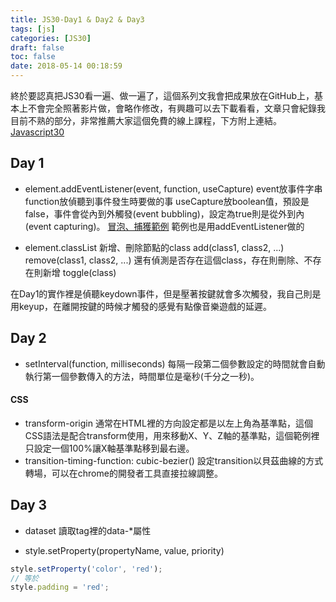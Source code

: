 ```yaml
---
title: JS30-Day1 & Day2 & Day3
tags: [js]
categories: [JS30]
draft: false
toc: false
date: 2018-05-14 00:18:59
---
```


終於要認真把JS30看一遍、做一遍了，這個系列文我會把成果放在GitHub上，基本上不會完全照著影片做，會略作修改，有興趣可以去下載看看，文章只會紀錄我目前不熟的部分，非常推薦大家這個免費的線上課程，下方附上連結。
[Javascript30](https://javascript30.com/)

## Day 1

- element.addEventListener(event, function, useCapture)
event放事件字串
function放偵聽到事件發生時要做的事
useCapture放boolean值，預設是false，事件會從內到外觸發(event bubbling)，設定為true則是從外到內(event capturing)。
[冒泡、捕獲範例](https://codepen.io/anon/pen/ELRoNq)
範例也是用addEventListener做的

- element.classList
新增、刪除節點的class
add(class1, class2, ...)
remove(class1, class2, ...)
還有偵測是否存在這個class，存在則刪除、不存在則新增
toggle(class)

在Day1的實作裡是偵聽keydown事件，但是壓著按鍵就會多次觸發，我自己則是用keyup，在離開按鍵的時候才觸發的感覺有點像音樂遊戲的延遲。

## Day 2

- setInterval(function, milliseconds)
每隔一段第二個參數設定的時間就會自動執行第一個參數傳入的方法，時間單位是毫秒(千分之一秒)。

#### CSS

- transform-origin
通常在HTML裡的方向設定都是以左上角為基準點，這個CSS語法是配合transform使用，用來移動X、Y、Z軸的基準點，這個範例裡只設定一個100%讓X軸基準點移到最右邊。
- transition-timing-function: cubic-bezier()
設定transition以貝茲曲線的方式轉場，可以在chrome的開發者工具直接拉線調整。

## Day 3

- dataset
讀取tag裡的data-*屬性

- style.setProperty(propertyName, value, priority)
```js
style.setProperty('color', 'red');
// 等於 
style.padding = 'red';
```
